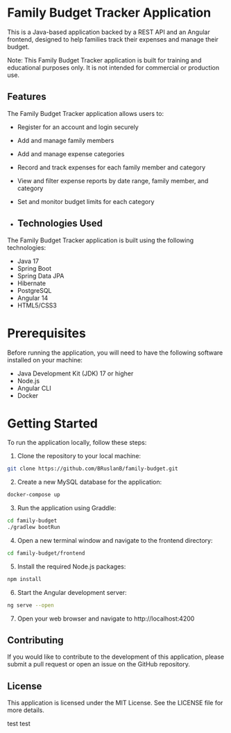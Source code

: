 # Family Budget Tracker Application
This is a Java-based application backed by a REST API and an Angular frontend, designed to help families track their expenses and manage their budget.

Note: This Family Budget Tracker application is built for training and educational purposes only. It is not intended for commercial or production use.

## Features
The Family Budget Tracker application allows users to:

* Register for an account and login securely
* Add and manage family members
* Add and manage expense categories
* Record and track expenses for each family member and category
* View and filter expense reports by date range, family member, and category
* Set and monitor budget limits for each category

* ## Technologies Used
The Family Budget Tracker application is built using the following technologies:

* Java 17
* Spring Boot
* Spring Data JPA
* Hibernate
* PostgreSQL
* Angular 14
* HTML5/CSS3

# Prerequisites
Before running the application, you will need to have the following software installed on your machine:

* Java Development Kit (JDK) 17 or higher
* Node.js
* Angular CLI
* Docker

# Getting Started
To run the application locally, follow these steps:

1. Clone the repository to your local machine:
```bash
git clone https://github.com/BRuslanB/family-budget.git
```
2. Create a new MySQL database for the application:
```bash
docker-compose up
```
3. Run the application using Graddle:
```bash
cd family-budget
./gradlew bootRun
```
4. Open a new terminal window and navigate to the frontend directory:
```bash
cd family-budget/frontend
```
5. Install the required Node.js packages:
```bash
npm install
```
6. Start the Angular development server:
```bash
ng serve --open
```
7. Open your web browser and navigate to http://localhost:4200

## Contributing
If you would like to contribute to the development of this application, please submit a pull request or open an issue on the GitHub repository.

## License
This application is licensed under the MIT License. See the LICENSE file for more details.

test test
